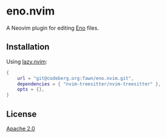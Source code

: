 # eno.nvim

A Neovim plugin for editing [Eno](https://eno-lang.org/) files.

## Installation

Using [lazy.nvim](https://github.com/folke/lazy.nvim):

``` lua
{
    url = "git@codeberg.org:fawn/eno.nvim.git",
    dependencies = { "nvim-treesitter/nvim-treesitter" },
    opts = {},
}
```

## License

[Apache 2.0](LICENSE)
